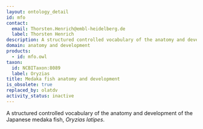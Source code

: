 ```yaml
---
layout: ontology_detail
id: mfo
contact:
  email: Thorsten.Henrich@embl-heidelberg.de
  label: Thorsten Henrich
description: A structured controlled vocabulary of the anatomy and development of the Japanese medaka fish, <i>Oryzias latipes</i>.
domain: anatomy and development
products:
  - id: mfo.owl
taxon:
  id: NCBITaxon:8089
  label: Oryzias
title: Medaka fish anatomy and development
is_obsolete: true
replaced_by: olatdv
activity_status: inactive
---
```


A structured controlled vocabulary of the anatomy and development of the Japanese medaka fish, <i>Oryzias latipes</i>.
